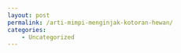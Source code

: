 ```yaml
---
layout: post
permalink: /arti-mimpi-menginjak-kotoran-hewan/
categories:
    - Uncategorized
---
```


